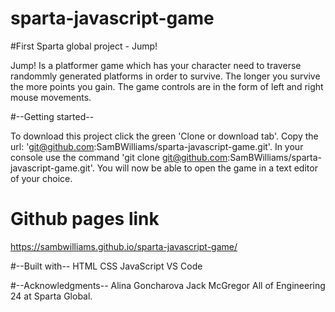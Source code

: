 # sparta-javascript-game


#First Sparta global project - Jump!

Jump! Is a platformer game which has your character need to traverse randommly generated platforms in order to survive. The longer you survive the more points you gain. The game controls are in the form of left and right mouse movements.

#--Getting started--

To download this project click the green 'Clone or download tab'.
Copy the url: 'git@github.com:SamBWilliams/sparta-javascript-game.git'.
In your console use the command 'git clone git@github.com:SamBWilliams/sparta-javascript-game.git'.
You will now be able to open the game in a text editor of your choice.

# Github pages link

https://sambwilliams.github.io/sparta-javascript-game/

#--Built with--
HTML
CSS
JavaScript
VS Code

#--Acknowledgments--
Alina Goncharova
Jack McGregor
All of Engineering 24 at Sparta Global.
